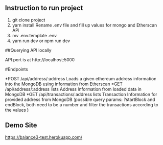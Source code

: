 ## Instruction to run project

1. git clone project
2. yarn install
Rename .env file and fill up values for mongo and Etherscan API
3. mv .env.template .env 
4. yarn run dev  or npm run dev


##Querying API locally

API port is at http://localhost:5000

#Endpoints

*POST /api/address/:address
Loads a given ethereum address information into the MongoDB using information from Etherscan
*GET /api/address/:address
lists Address Information from loaded data in MongoDB
*GET /api/transactions/:address
lists Transaction Information for provided address from MongoDB
(possible query params: ?startBlock and endBlock, both need to be a number and filter the transactions according to the values )

## Demo Site

https://balance3-test.herokuapp.com/



